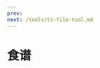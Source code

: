 ```yaml
---
prev: 
next: /tools/ts-file-tool.md
---
```


# 食谱

<timeLineThree :timeLineList="list" />

<script setup>
import { ref } from 'vue'

const list = ref([])

list.value = [
  {
    content: [
      '材料：玉米、排骨、胡萝卜、马蹄（可选）、生姜、盐',
      '步骤：',
      '1.排骨洗净后冷水下锅，放入姜片，焯水后捞出。',
      '2.胡萝卜、玉米、马蹄切块。',
      '3.食材入锅加适量水和姜片，煲汤，出锅加适量盐。'
      ],
    title: '玉米排骨汤',
    linkText: '图文',
    link: 'https://www.douguo.com/cookbook/1255090.html?f=bdald',
  },
  {
    title: '辣椒炒肉',
    content: [
      '材料：螺丝椒、瘦肉、生抽、老抽、蒜瓣、盐（可选）',
      '步骤：',
      '1.瘦肉切片或丝，大蒜拍瓣。',
      '2.辣椒片刀，热锅无油煸炒备用。',
      '3.下肉，适时加生抽、老抽、蒜瓣。',
      '4.下辣椒翻炒出锅。'
    ],
    link: 'https://www.douguo.com/cookbook/2457894.html',
    linkText: '图文'
  },
  {
    title: '番茄鸡蛋',
    content: [
      '材料：番茄、鸡蛋、葱、生抽、盐、白糖',
      '步骤：',
      '1.番茄滑刀，热水烫，去皮，切块。',
      '2.鸡蛋加盐打散后加点水。',
      '3.热锅，倒油，下蛋液，备用。',
      '4.热锅，倒油，下番茄炒至变软出汁，加入白糖、盐、生抽翻炒，小火焖煮。',
      '5.加入鸡蛋翻炒后点缀葱花出锅。'
    ],
    link: 'https://www.douguo.com/cookbook/2458690.html?f=bdald',
    linkText: '图文'
  },
  {
    title: '香煎土豆饼',
    content: [
      '材料：面粉、土豆、胡萝卜、鸡蛋、牛奶（可选）、葱、盐、孜然粉、胡椒粉、耗油',
      '步骤：',
      '1.土豆、胡萝卜切丝，开水煮两分钟捞出。',
      '2.加鸡蛋、面粉、盐、蚝油、胡椒粉、孜然、香葱、凉水或牛奶搅拌均匀。',
      '3.热锅，倒油，中小火煎至两面金黄。'
    ],
    link: 'https://www.douguo.com/cookbook/2501602.html?f=www',
    linkText: '图文'
  },
  {
    title: '鸡蛋饼',
    content: [
      '材料：面粉、鸡蛋、葱、盐、胡椒粉',
      '步骤：',
      '1.鸡蛋、面粉、水、盐、胡椒粉、葱花一并打散。',
      '2.热锅，倒油，中小火煎至两面金黄。'
    ],
    link: 'https://www.douguo.com/cookbook/2501602.html?f=www',
    linkText: '图文'
  },
  {
    title: '西红柿厚蛋烧',
    content: [
      '材料：西红柿、鸡蛋、盐、白砂糖、面粉、葱',
      '步骤：',
      '1.西红柿洗净，去皮，切粒，放白砂糖腌制2分钟。',
      '2.鸡蛋打散，把西红柿粒、面粉、盐、香葱一起倒入鸡蛋液中，拌均。',
      '3.热锅，倒油，倒入西红柿鸡蛋液，中小火煎至两面金黄.'
    ],
    link: 'https://www.douguo.com/cookbook/2501602.html?f=www',
    linkText: '图文'
  },
]
</script>